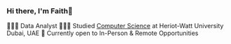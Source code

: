 ### Hi there, I'm Faith👋

👩🏻‍💻 Data Analyst
👩🏻‍🎓 Studied [Computer Science](https://www.hw.ac.uk/dubai/study/undergraduate/computer-science) at Heriot-Watt University Dubai, UAE
💭 Currently open to In-Person & Remote Opportunities
<!--
**faithm2020/faithm2020** is a ✨ _special_ ✨ repository because its `README.md` (this file) appears on your GitHub profile.

Here are some ideas to get you started:

- 🔭 I’m currently working on ...
- 🌱 I’m currently learning ...
- 👯 I’m looking to collaborate on ...
- 🤔 I’m looking for help with ...
- 💬 Ask me about ...
- 📫 How to reach me: ...
- 😄 Pronouns: ...
- ⚡ Fun fact: ...
-->
